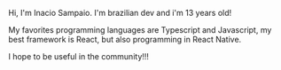 Hi, I'm Inacio Sampaio.
I'm brazilian dev and i'm 13 years old!

My favorites programming languages are Typescript and Javascript,
my best framework is React, but also programming in React Native.

I hope to be useful in the community!!!
